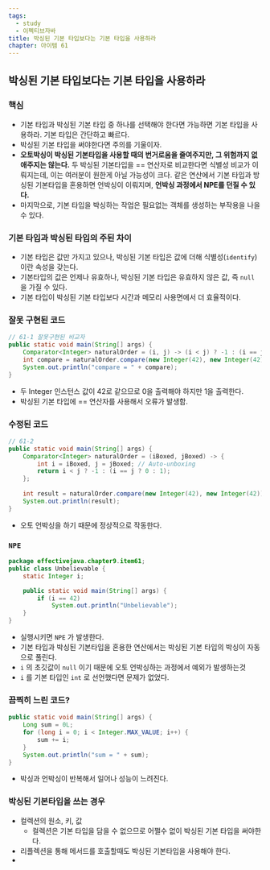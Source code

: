 ```yaml
---
tags:
  - study
  - 이펙티브자바
title: 박싱된 기본 타입보다는 기본 타입을 사용하라
chapter: 아이템 61
---
```

## 박싱된 기본 타입보다는 기본 타입을 사용하라

### 핵심
- 기본 타입과 박싱된 기본 타입 중 하나를 선택해야 한다면 가능하면 기본 타입을 사용하라. 기본 타입은 간단하고 빠르다.
- 박싱된 기본 타입을 써야한다면 주의를 기울이자.
- **오토박싱이 박싱된 기본타입을 사용할 때의 번거로움을 줄여주지만, 그 위험까지 없애주지는 않는다.** 두 박싱된 기본타입을 == 연산자로 비교한다면 식별성 비교가 이뤄지는데, 이는 여러분이 원한게 아닐 가능성이 크다. 같은 연산에서 기본 타입과 방싱된 기본타입을 혼용하면 언박싱이 이뤄지며, **언박싱 과정에서 NPE를 던질 수 있다.**
- 마지막으로, 기본 타입을 박싱하는 작업은 필요없는 객체를 생성하는 부작용을 나을 수 있다.

### 기본 타입과 박싱된 타입의 주된 차이
- 기본 타입은 값만 가지고 있으나, 박싱된 기본 타입은 값에 더해 식별성(`identify`)이란 속성을 갖는다.
- 기본타입의 값은 언제나 유효하나, 박싱된 기본 타입은 유효하지 않은 값, 즉 `null` 을 가질 수 있다.
- 기본 타입이 박싱된 기본 타입보다 시간과 메모리 사용면에서 더 효율적이다.

### 잘못 구현된 코드
```java
// 61-1 잘못구현된 비교자
public static void main(String[] args) {  
    Comparator<Integer> naturalOrder = (i, j) -> (i < j) ? -1 : (i == j ? 0 : 1);  
    int compare = naturalOrder.compare(new Integer(42), new Integer(42));  
    System.out.println("compare = " + compare);  
}
```
- 두 Integer 인스턴스 값이 42로 같으므로 0을 출력해야 하지만 1을 출력한다.
- 박싱된 기본 타입에 == 연산자를 사용해서 오류가 발생함.

### 수정된 코드
```java
// 61-2
public static void main(String[] args) {  
    Comparator<Integer> naturalOrder = (iBoxed, jBoxed) -> {  
        int i = iBoxed, j = jBoxed; // Auto-unboxing  
        return i < j ? -1 : (i == j ? 0 : 1);  
    };  
  
    int result = naturalOrder.compare(new Integer(42), new Integer(42));  
    System.out.println(result);  
}
```
- 오토 언박싱을 하기 때문에 정상적으로 작동한다.

### `NPE`
```java
package effectivejava.chapter9.item61;
public class Unbelievable {
    static Integer i;

    public static void main(String[] args) {
        if (i == 42)
            System.out.println("Unbelievable");
    }
}
```
- 실행시키면 `NPE` 가 발생한다.
- 기본 타입과 박싱된 기본타입을 혼용한 연산에서는 박싱된 기본 타입의 박싱이 자동으로 풀린다.
- `i` 의 초깃값이 `null` 이기 때문에 오토 언박싱하는 과정에서 예외가 발생하는것
- `i` 를 기본 타입인 `int` 로 선언했다면 문제가 없었다.

### 끔찍히 느린 코드?
```java
public static void main(String[] args) {  
    Long sum = 0L;  
    for (long i = 0; i < Integer.MAX_VALUE; i++) {  
        sum += i;  
    }  
    System.out.println("sum = " + sum);  
}
```
- 박싱과 언박싱이 반복해서 일어나 성능이 느려진다.

### 박싱된 기본타입을 쓰는 경우
- 컬렉션의 원소, 키, 값
	- 컬렉션은 기본 타입을 담을  수 없으므로 어쩔수 없이 박싱된 기본 타입을 써야한다.
- 리플렉션을 통해 메서드를 호출할때도 박싱된 기본타입을 사용해야 한다.
- 